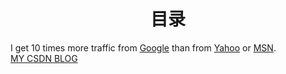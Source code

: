 <h1 align = center>目录</h1>







I get 10 times more traffic from [Google](http://google.com/ "Google") than from [Yahoo](http://search.yahoo.com/ "Yahoo Search") or [MSN](http://search.msn.com/ "MSN Search").  
[MY CSDN BLOG](http://blog.csdn.net/a193314 "CSDN")

